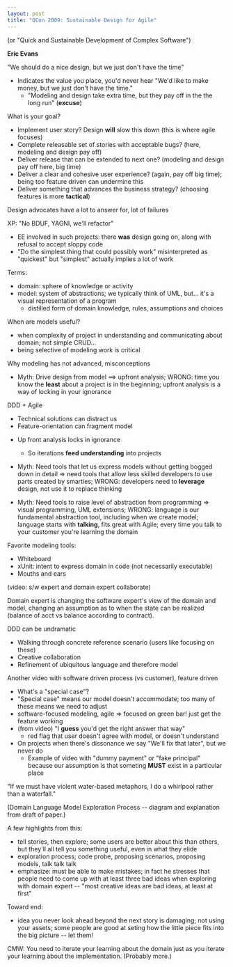 ```yaml
---
layout: post
title: "QCon 2009: Sustainable Design for Agile"
---
```




<p>(or "Quick and Sustainable Development of Complex Software")</p>

<p><strong>Eric Evans</strong></p>

<p>"We should do a nice design, but we just don't have the time"</p>

<ul>
<li>Indicates the value you place, you'd never hear "We'd like to
make money, but we just don't have the time."
<ul>
<li>"Modeling and design take extra time, but they pay off in
the the long run" (<strong>excuse</strong>)</li>
</ul></li>
</ul>

<p>What is your goal?</p>

<ul>
<li>Implement user story? Design <strong>will</strong> slow this down (this is
where agile focuses)</li>
<li>Complete releasable set of stories with acceptable bugs? (here,
modeling and design pay off)</li>
<li>Deliver release that can be extended to next one? (modeling and
design pay off here, big time)</li>
<li>Deliver a clear and cohesive user experience? (again, pay off
big time); being too feature driven can undermine this</li>
<li>Deliver something that advances the business strategy?
(choosing features is more <strong>tactical</strong>)</li>
</ul>

<p>Design advocates have a lot to answer for, lot of failures</p>

<p>XP: "No BDUF, YAGNI, we'll refactor"</p>

<ul>
<li>EE involved in such projects: there <strong>was</strong> design going
on, along with refusal to accept sloppy code</li>
<li>"Do the simplest thing that could possibly work" misinterpreted
as "quickest" but "simplest" actually implies a lot of work</li>
</ul>

<p>Terms:</p>

<ul>
<li>domain: sphere of knowledge or activity</li>
<li>model: system of abstractions; we typically think of UML,
but... it's a visual representation of a program
<ul>
<li>distilled form of domain knowledge, rules, assumptions and
choices</li>
</ul></li>
</ul>

<p>When are models useful?</p>

<ul>
<li>when complexity of project in understanding and communicating
about domain; not simple CRUD...</li>
<li>being selective of modeling work is critical</li>
</ul>

<p>Why modeling has not advanced, misconceptions</p>

<ul>
<li>Myth: Drive design from model ==> upfront analysis; WRONG: time
you know the <strong>least</strong> about a project is in the beginning;
upfront analysis is a way of locking in your ignorance</li>
</ul>

<p>DDD + Agile</p>

<ul>
<li>Technical solutions can distract us</li>
<li>Feature-orientation can fragment model</li>
<li><p>Up front analysis locks in ignorance</p>

<ul>
<li>So iterations <strong>feed understanding</strong> into projects</li>
</ul></li>
<li><p>Myth: Need tools that let us express models without getting bogged
down in detail => need tools that allow less skilled developers
to use parts created by smarties; WRONG: developers need to
<strong>leverage</strong> design, not use it to replace thinking</p></li>
<li><p>Myth: Need tools to raise level of abstraction from programming
=> visual programming, UML extensions; WRONG: language is our
fundamental abstraction tool, including when we create model;
language starts with <strong>talking</strong>, fits great with Agile; every
time you talk to your customer you're learning the domain</p></li>
</ul>

<p>Favorite modeling tools:</p>

<ul>
<li>Whiteboard</li>
<li>xUnit: intent to express domain in code (not necessarily
executable)</li>
<li>Mouths and ears</li>
</ul>

<p>(video: s/w expert and domain expert collaborate)</p>

<p>Domain expert is changing the software expert's view of the
domain and model, changing an assumption as to when the state can
be realized (balance of acct vs balance according to contract).</p>

<p>DDD can be undramatic</p>

<ul>
<li>Walking through concrete reference scenario (users like
focusing on these)</li>
<li>Creative collaboration</li>
<li>Refinement of ubiquitous language and therefore model</li>
</ul>

<p>Another video with software driven process (vs customer), feature
driven</p>

<ul>
<li>What's a "special case"?</li>
<li>"Special case" means our model doesn't accommodate; too many of
these means we need to adjust</li>
<li>software-focused modeling, agile => focused on green bar! just
get the feature working</li>
<li>(from video) "I <strong>guess</strong> you'd get the right answer that way"
<ul>
<li>red flag that user doesn't agree with model, or doesn't
understand </li>
</ul></li>
<li>On projects when there's dissonance we say "We'll fix that
later", but we never do
<ul>
<li>Example of video with "dummy payment" or "fake principal"
because our assumption is that someting <strong>MUST</strong> exist in a
particular place</li>
</ul></li>
</ul>

<p>"If we must have violent water-based metaphors, I do a whirlpool
rather than a waterfall."</p>

<p>(Domain Language Model Exploration Process -- diagram and
explanation from draft of paper.)</p>

<p>A few highlights from this:</p>

<ul>
<li>tell stories, then explore; some users are better about this
than others, but they'll all tell you something useful, even in
what they elide</li>
<li>exploration process; code probe, proposing scenarios, proposing
models, talk talk talk</li>
<li>emphasize: must be able to make mistakes; in fact he stresses
that people need to come up with at least three bad ideas when
exploring with domain expert -- "most creative ideas are bad
ideas, at least at first"</li>
</ul>

<p>Toward end:</p>

<ul>
<li>idea you never look ahead beyond the next story is damaging;
not using your assets; some people are good at seting how
the little piece fits into the big picture -- let them!</li>
</ul>

<p>CMW: You need to iterate your learning about the domain just as
you iterate your learning about the implementation. (Probably
more.)</p>



